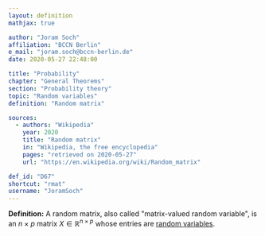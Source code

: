 ```yaml
---
layout: definition
mathjax: true

author: "Joram Soch"
affiliation: "BCCN Berlin"
e_mail: "joram.soch@bccn-berlin.de"
date: 2020-05-27 22:48:00

title: "Probability"
chapter: "General Theorems"
section: "Probability theory"
topic: "Random variables"
definition: "Random matrix"

sources:
  - authors: "Wikipedia"
    year: 2020
    title: "Random matrix"
    in: "Wikipedia, the free encyclopedia"
    pages: "retrieved on 2020-05-27"
    url: "https://en.wikipedia.org/wiki/Random_matrix"

def_id: "D67"
shortcut: "rmat"
username: "JoramSoch"
---
```



**Definition:** A random matrix, also called "matrix-valued random variable", is an $n \times p$ matrix $X \in \mathbb{R}^{n \times p}$ whose entries are [random variables](/D/rvar).